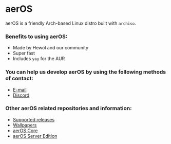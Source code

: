# aerOS
aerOS is a friendly Arch-based Linux distro built with `archiso`.

### Benefits to using aerOS:
- Made by Hewol and our community
- Super fast
- Includes `yay` for the AUR


### You can help us develop aerOS by using the following methods of contact: 
- [E-mail](mailto:hewol@proton.me)
- [Discord](https://discord.gg/haTmcAtKCP)

### Other aerOS related repositories and information:
- [Supported releases](https://github.com/hewol/aerOS/blob/main/MAINTAIN.md)
- [Wallpapers](https://github.com/hewol/aeros-wallpapers)
- [aerOS Core](https://github.com/hewol/aerOS-core)
- [aerOS Server Edition](https://github.com/hewol/aerOS-se)

